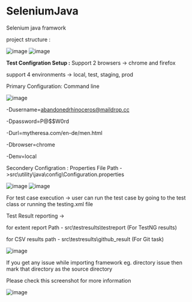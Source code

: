 # SeleniumJava
Selenium java framwork 

project structure :

![image](https://user-images.githubusercontent.com/64305836/170572980-bcc4dc03-9225-45fb-900d-71b392b8159e.png)
![image](https://user-images.githubusercontent.com/64305836/170573036-e03b236c-3f97-4d99-8afb-24b4309d4b5f.png)

**Test Configration Setup :**
Support 2 browsers -> chrome and firefox

support 4 environments -> local, test, staging, prod

Primary Configuration:  Command line 

![image](https://user-images.githubusercontent.com/64305836/170577026-3a1ed674-3a7d-4220-affb-cf24ec473540.png)

-Dusername=abandonedrhinoceros@maildrop.cc

-Dpassword=P@$$W0rd

-Durl=mytheresa.com/en-de/men.html

-Dbrowser=chrome

-Denv=local


Secondery Configration : Properties File
Path ->src\utility\java\config\Configuration.properties

![image](https://user-images.githubusercontent.com/64305836/170578152-aad7b05a-b1b9-4545-bdfb-126b3ecd664d.png)
![image](https://user-images.githubusercontent.com/64305836/170578199-b9d1f561-e6fa-4997-b765-f1cc0773126a.png)


For test case execution ->
user can run the test case by going to the test class or running the testing.xml file 


Test Result reporting ->

for extent report Path - src\testresults\testreport (For TestNG results)

for CSV results path - src\testresults\github_result (For Git task)

![image](https://user-images.githubusercontent.com/64305836/170579362-ad3b5a4b-6379-4c59-834d-8ee9942147de.png)


If you get any issue while importing framework eg. directory issue then mark that directory as the source directory 

Please check this screenshot for more information 

![image](https://user-images.githubusercontent.com/64305836/170581132-52a16d7b-7313-431d-9fbf-725ef2395c1d.png)

